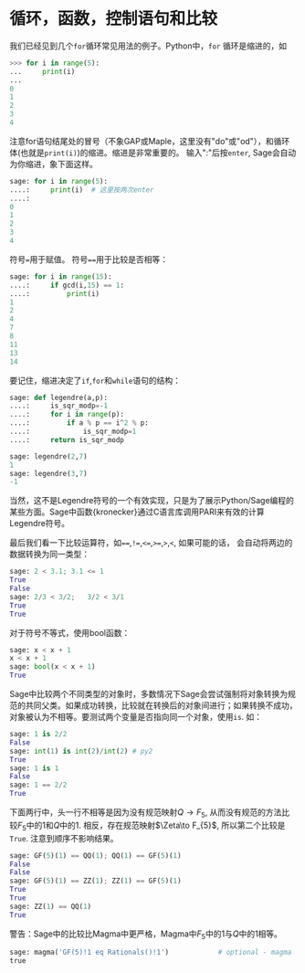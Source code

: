 循环，函数，控制语句和比较
===

我们已经见到几个`for`循环常见用法的例子。Python中，`for`
循环是缩进的，如
```py
>>> for i in range(5):
...     print(i)
...
0
1
2
3
4
```


注意for语句结尾处的冒号（不象GAP或Maple，这里没有"do"或"od"），和循环体(也就是`print(i)`)的缩进。缩进是非常重要的。 输入":"后按`enter`, Sage会自动为你缩进，象下面这样。
```py
sage: for i in range(5):
....:     print(i)  # 这里按两次enter
....:
0
1
2
3
4
```


符号`=`用于赋值。 符号`==`用于比较是否相等：
```py
sage: for i in range(15):
....:     if gcd(i,15) == 1:
....:         print(i)
1
2
4
7
8
11
13
14
```


要记住，缩进决定了`if`,`for`和`while`语句的结构：
```py
sage: def legendre(a,p):
....:     is_sqr_modp=-1
....:     for i in range(p):
....:         if a % p == i^2 % p:
....:             is_sqr_modp=1
....:     return is_sqr_modp

sage: legendre(2,7)
1
sage: legendre(3,7)
-1
```


当然，这不是Legendre符号的一个有效实现，只是为了展示Python/Sage编程的某些方面。Sage中函数{kronecker}通过C语言库调用PARI来有效的计算Legendre符号。

最后我们看一下比较运算符，如`==`,`!=`,`<=`,`>=`,`>`,`<`,
如果可能的话， 会自动将两边的数据转换为同一类型：
```py
sage: 2 < 3.1; 3.1 <= 1
True
False
sage: 2/3 < 3/2;   3/2 < 3/1
True
True
```


对于符号不等式，使用bool函数：
```py
sage: x < x + 1
x < x + 1
sage: bool(x < x + 1)
True

```

Sage中比较两个不同类型的对象时，多数情况下Sage会尝试强制将对象转换为规范的共同父类。如果成功转换，比较就在转换后的对象间进行；如果转换不成功，对象被认为不相等。要测试两个变量是否指向同一个对象，使用`is`. 如：
```py
sage: 1 is 2/2
False
sage: int(1) is int(2)/int(2) # py2
True
sage: 1 is 1
False
sage: 1 == 2/2
True
```


下面两行中，头一行不相等是因为没有规范映射$Q\to F_{5}$,
从而没有规范的方法比较$F_{5}$中的$1$和$Q$中的$1$.
相反，存在规范映射$\Zeta\to F_{5}$, 所以第二个比较是`True`.
注意到顺序不影响结果。
```py
sage: GF(5)(1) == QQ(1); QQ(1) == GF(5)(1)
False
False
sage: GF(5)(1) == ZZ(1); ZZ(1) == GF(5)(1)
True
True
sage: ZZ(1) == QQ(1)
True
```


警告：Sage中的比较比Magma中更严格，Magma中$F_{5}$中的$1$与$Q$中的$1$相等。
```py
sage: magma('GF(5)!1 eq Rationals()!1')            # optional - magma
true
```